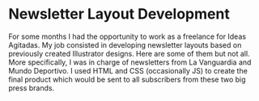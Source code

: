 # Newsletter Layout Development
For some months I had the opportunity to work as a freelance for Ideas Agitadas. My job consisted in developing newsletter layouts based on previously created Illustrator designs. Here are some of them but not all.
More specifically, I was in charge of newsletters from La Vanguardia and Mundo Deportivo. I used HTML and CSS (occasionally JS) to create the final product which would be sent to all subscribers from these two big press brands.
